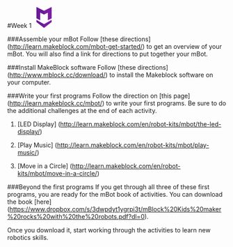 #Week 1
![alt text](https://github.com/adam-p/markdown-here/raw/master/src/common/images/icon48.png "mBot Unassembled")



###Assemble your mBot
Follow [these directions] (http://learn.makeblock.com/mbot-get-started/) to get an overview of your mBot. You will also find a link for directions to put together your mBot.

###Install MakeBlock software
Follow [these directions] (http://www.mblock.cc/download/) to install the Makeblock software on your computer.

###Write your first programs
Follow the direction on [this page] (http://learn.makeblock.cc/mbot/) to write your first programs. Be sure to do the additional challenges at the end of each activity.

1. [LED Display] (http://learn.makeblock.com/en/robot-kits/mbot/the-led-display/)

2. [Play Music] (http://learn.makeblock.com/en/robot-kits/mbot/play-music/)

3. [Move in a Circle] (http://learn.makeblock.com/en/robot-kits/mbot/move-in-a-circle/)

###Beyond the first programs
If you get through all three of these first programs, you are ready for the mBot book of activities.
You can download the book [here] (https://www.dropbox.com/s/3dwpdyt1ygrpi3t/mBlock%20Kids%20maker%20rocks%20with%20the%20robots.pdf?dl=0).

Once you download it, start working through the activities to learn new robotics skills.

